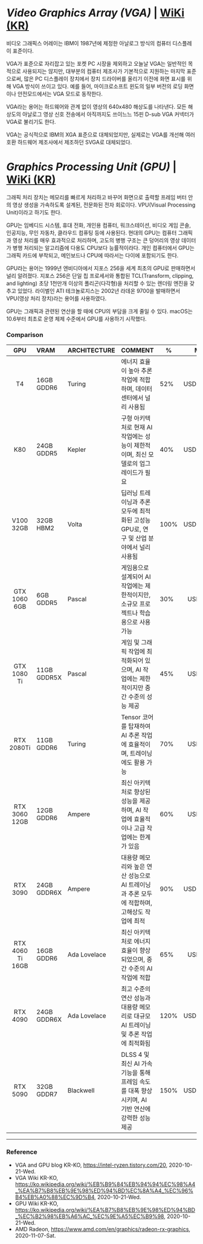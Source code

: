 # _Video Graphics Array (VGA)_ | [WiKi (KR)](https://ko.wikipedia.org/wiki/%EB%B9%84%EB%94%94%EC%98%A4_%EA%B7%B8%EB%9E%98%ED%94%BD%EC%8A%A4_%EC%96%B4%EB%A0%88%EC%9D%B4)

비디오 그래픽스 어레이는 IBM이 1987년에 제정한 아날로그 방식의 컴퓨터 디스플레이 표준이다.

VGA가 표준으로 자리잡고 있는 포켓 PC 시장을 제외하고 오늘날 VGA는 일반적인 목적으로 사용되지는 않지만, 대부분의 컴퓨터 제조사가 기본적으로 지원하는 마지막 표준으로써, 많은 PC 디스플레이 장치에서 장치 드라이버를 올리기 이전에 화면 표시를 위해 VGA 방식이 쓰이고 있다. 예를 들어, 마이크로소프트 윈도의 일부 버전의 로딩 화면이나 안전모드에서는 VGA 모드로 동작한다.

VGA라는 용어는 하드웨어와 관계 없이 영상의 640x480 해상도를 나타낸다. 모든 해상도의 아날로그 영상 신호 전송에서 아직까지도 쓰이느느 15핀 D-sub VGA 커넥터가 VGA로 불리기도 한다.

VGA는 공식적으로 IBM의 XGA 표준으로 대체되었지만, 실제로는 VGA를 개선해 여러 호환 하드웨어 제조사에서 제조하던 SVGA로 대체되었다.

# _Graphics Processing Unit (GPU)_ | [WiKi (KR)](https://ko.wikipedia.org/wiki/%EA%B7%B8%EB%9E%98%ED%94%BD_%EC%B2%98%EB%A6%AC_%EC%9E%A5%EC%B9%98)

그래픽 처리 장치는 메모리를 빠르게 처리하고 바꾸어 화면으로 출력할 프레임 버터 안의 영상 생성을 가속하도록 설계된, 전문화된 전자 회로이다. VPU(Visual Processing Unit)이라고 하기도 한다.

GPU는 임베디드 시스템, 휴대 전화, 개인용 컴퓨터, 워크스테이션, 비디오 게임 콘솔, 인공지능, 무인 자동차, 클라우드 컴퓨팅 등에 사용된다. 현대의 GPU는 컴퓨터 그래픽과 영상 처리를 매우 효과적으로 처리하며, 고도의 병행 구조는 큰 덩어리의 영상 데이터가 병행 처리되는 알고리즘에 다용도 CPU보다 능률적이라다. 개인 컴퓨터에서 GPU는 그래픽 카드에 부착되고, 메인보드나 CPU에 따라서는 다이에 포함되기도 한다.

GPU라는 용어는 1999년 엔비디아에서 지포스 256을 세계 최초의 GPU로 판매하면서 널리 알려졌다. 지포스 256은 단일 칩 프로세서와 통합된 TCL(Transform, clipping, and lighting) 초당 1천만개 이상의 폴리곤(다각형)을 처리할 수 있는 렌더링 엔진을 갖추고 있었다. 라이벌인 ATI 테크놀로지스는 2002년 라데온 9700을 발매하면서 VPU(영상 처리 장치)라는 용어를 사용하였다.

GPU는 그래픽과 관련된 연산을 할 때에 CPU의 부담을 크게 줄일 수 있다. macOS는 10.6부터 최초로 운영 체제 수준에서 GPU를 사용하기 시작했다.

### Comparison

|GPU|VRAM|ARCHITECTURE|COMMENT|%|MSRP|
|:-:|:---|:-----------|:------|-|---:|
|T4|16GB GDDR6|Turing|에너지 효율이 높아 추론 작업에 적합하며, 데이터센터에서 널리 사용됨|52%|USD2499|
|K80|24GB GDDR5|Kepler|구형 아키텍처로 현재 AI 작업에는 성능이 제한적이며, 최신 모델로의 업그레이드가 필요|40%|USD4000|
|V100 32GB|32GB HBM2|Volta|딥러닝 트레이닝과 추론 모두에 최적화된 고성능 GPU로, 연구 및 산업 분야에서 널리 사용됨|100%|USD9999|
|GTX 1060 6GB|6GB GDDR5|Pascal|게임용으로 설계되어 AI 작업에는 제한적이지만, 소규모 프로젝트나 학습용으로 사용 가능|30%|USD299|
|GTX 1080 Ti|11GB GDDR5X|Pascal|게임 및 그래픽 작업에 최적화되어 있으며, AI 작업에는 제한적이지만 중간 수준의 성능 제공|45%|USD699|
|RTX 2080Ti|11GB GDDR6|Turing|Tensor 코어를 탑재하여 AI 추론 작업에 효율적이며, 트레이닝에도 활용 가능|70%|USD999|
|RTX 3060 12GB|12GB GDDR6|Ampere|최신 아키텍처로 향상된 성능을 제공하며, AI 작업에 효율적이나 고급 작업에는 한계가 있음|60%|USD329|
|RTX 3090|24GB GDDR6X|Ampere|대용량 메모리와 높은 연산 성능으로 AI 트레이닝과 추론 모두에 적합하며, 고해상도 작업에 최적|90%|USD1499|
|RTX 4060 Ti 16GB|16GB GDDR6|Ada Lovelace|최신 아키텍처로 에너지 효율이 향상되었으며, 중간 수준의 AI 작업에 적합|65%|USD499|
|RTX 4090|24GB GDDR6X|Ada Lovelace|최고 수준의 연산 성능과 대용량 메모리로 대규모 AI 트레이닝 및 추론 작업에 최적화됨|120%|USD1599|
|RTX 5090|32GB GDDR7|Blackwell|DLSS 4 및 최신 AI 가속 기능을 통해 프레임 속도를 대폭 향상시키며, AI 기반 연산에 강력한 성능 제공|150%|USD1999|

---

### Reference
- VGA and GPU blog KR-KO, https://intel-ryzen.tistory.com/20, 2020-10-21-Wed.
- VGA Wiki KR-KO, https://ko.wikipedia.org/wiki/%EB%B9%84%EB%94%94%EC%98%A4_%EA%B7%B8%EB%9E%98%ED%94%BD%EC%8A%A4_%EC%96%B4%EB%A0%88%EC%9D%B4, 2020-10-21-Wed.
- GPU Wiki KR-KO, https://ko.wikipedia.org/wiki/%EA%B7%B8%EB%9E%98%ED%94%BD_%EC%B2%98%EB%A6%AC_%EC%9E%A5%EC%B9%98, 2020-10-21-Wed.
- AMD Radeon, https://www.amd.com/en/graphics/radeon-rx-graphics, 2020-11-07-Sat.

